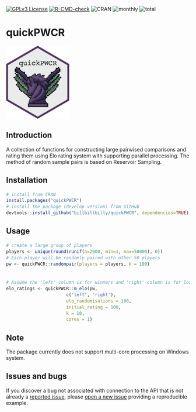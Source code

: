 <!-- badges: start -->
[![GPLv3 License](https://img.shields.io/badge/License-GPL%20v3-yellow.svg)](https://opensource.org/licenses/)
[![R-CMD-check](https://github.com/billbillbilly/quickPWCR/actions/workflows/R-CMD-check.yaml/badge.svg)](https://github.com/billbillbilly/quickPWCR/actions/workflows/R-CMD-check.yaml)
![CRAN](https://www.r-pkg.org/badges/version/quickPWCR)
![monthly](https://cranlogs.r-pkg.org/badges/quickPWCR)
![total](https://cranlogs.r-pkg.org/badges/grand-total/quickPWCR)
<!-- badges: end -->


# quickPWCR

<p align="left">

<img src="quickpwcr_hex.png" height="200">

</p>


## Introduction
A collection of functions for constructing large pairwised comparisons 
and rating them using Elo rating system with supporting parallel processing.
The method of random sample pairs is based on Reservoir Sampling.


## Installation 
``` r
# install from CRAN
install.packages("quickPWCR")
# install the package (develop version) from GitHub
devtools::install_github("billbillbilly/quickPWCR", dependencies=TRUE)
```

## Usage
``` r
# create a large group of players
players <- unique(round(runif(n=2000, min=1, max=50000), 0))
# Each player will be randomly paired with other 50 players 
pw <- quickPWCR::randompair(players = players, k = 100)


# Assume the 'left' column is for winners and 'right' column is for loser
elo_ratings <- quickPWCR::m_elo(pw, 
                       c('left', 'right'), 
                       elo_randomisations = 100, 
                       initial_rating = 100, 
                       k = 10, 
                       cores = 1)
```

## Note
The package currently does not support multi-core processing on Windows system. 

## Issues and bugs
If you discover a bug not associated with connection to the API that is
not already a [reported issue](https://github.com/billbillbilly/quickPWCR/issues), please [open
a new issue](https://github.com/billbillbilly/quickPWCR/issues/new)
providing a reproducible example.
